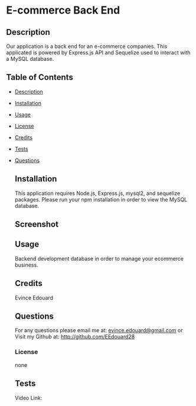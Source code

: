 # E-commerce Back End

## Description

Our application is a back end for an e-commerce companies. This applicated is powered by Express.js API and Sequelize used to interact with a MySQL database.

## Table of Contents

- [Description](#description)
- [Installation](#installation)
- [Usage](#usage)
- [License](#license)
- [Credits](#credits)
- [Tests](#tests)
- [Questions](#questions)

  ## Installation

  This application requires Node.js, Express.js, mysql2, and sequelize packages. Please run your npm installation in order to view the MySQL database.

  ## Screenshot

  ## Usage

  Backend development database in order to manage your ecommerce business.

  ## Credits

  Evince Edouard

  ## Questions

  For any questions please email me at: evince.edouard@gmail.com
  or Visit my Github at: http://github.com/EEdouard28

  ### License

  none

  ## Tests

  Video Link:
